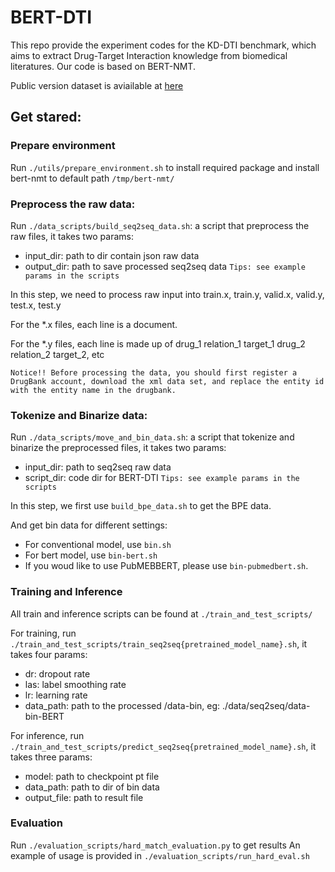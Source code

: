 # BERT-DTI
This repo provide the experiment codes for the KD-DTI benchmark, which aims to extract Drug-Target Interaction knowledge from biomedical literatures.
Our code is based on BERT-NMT.

Public version dataset is aviailable at [here](https://www.dropbox.com/sh/0e52w6p7wiek9ab/AADfoBOTAUOJOaP6Yxfq75R-a?dl=0&lst=)

## Get stared:
### Prepare environment
Run `./utils/prepare_environment.sh` to install required package and install bert-nmt to default path `/tmp/bert-nmt/`


### Preprocess the raw data:
Run `./data_scripts/build_seq2seq_data.sh`: a script that preprocess the raw files, it takes two params:
- input_dir: path to dir contain json raw data
- output_dir: path to save processed seq2seq data
``` Tips: see example params in the scripts ```

In this step, we need to process raw input into train.x, train.y, valid.x, valid.y, test.x, test.y

For the \*.x files, each line is a document.

For the \*.y files, each line is made up of <d> drug_1 <r> relation_1 <t> target_1  <d> drug_2 <r> relation_2 <t> target_2, etc

```Notice!! Before processing the data, you should first register a DrugBank account, download the xml data set, and replace the entity id with the entity name in the drugbank.```

### Tokenize and Binarize data:
Run `./data_scripts/move_and_bin_data.sh`: a script that tokenize and binarize the preprocessed files, it takes two params:
- input_dir: path to seq2seq raw data
- script_dir: code dir for BERT-DTI
``` Tips: see example params in the scripts ```

In this step, we first use `build_bpe_data.sh` to get the BPE data.

And get bin data for different settings:
- For conventional model, use `bin.sh`
- For bert model, use `bin-bert.sh`
- If you woud like to use PubMEBBERT, please use `bin-pubmedbert.sh`.


### Training and Inference
All train and inference scripts can be found at `./train_and_test_scripts/`

For training, run `./train_and_test_scripts/train_seq2seq{pretrained_model_name}.sh`, it takes four params:

- dr: dropout rate
- las: label smoothing rate
- lr: learning rate
- data_path: path to the processed /data-bin, eg: ./data/seq2seq/data-bin-BERT

For inference, run `./train_and_test_scripts/predict_seq2seq{pretrained_model_name}.sh`, it takes three params:
- model: path to checkpoint pt file
- data_path: path to dir of bin data
- output_file: path to result file


### Evaluation
Run `./evaluation_scripts/hard_match_evaluation.py` to get results
An example of usage is provided in `./evaluation_scripts/run_hard_eval.sh`
